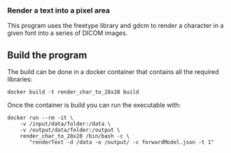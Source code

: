 ### Render a text into a pixel area

This program uses the freetype library and gdcm to render a character in a given font into a series of DICOM images.

## Build the program

The build can be done in a docker container that contains all the required libraries:
```
docker build -t render_char_to_28x28 build
```
Once the container is build you can run the executable with:

```
docker run --rm -it \
    -v /input/data/folder:/data \
    -v /output/data/folder:/output \
    render_char_to_28x28 /bin/bash -c \
       "renderText -d /data -o /output/ -c forwardModel.json -t 1"
```
